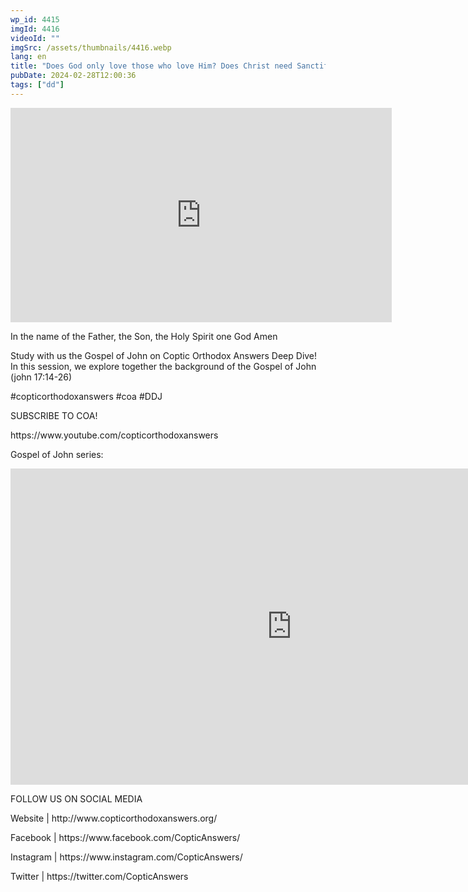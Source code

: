 ```yaml
---
wp_id: 4415
imgId: 4416
videoId: ""
imgSrc: /assets/thumbnails/4416.webp
lang: en
title: "Does God only love those who love Him? Does Christ need Sanctification?"
pubDate: 2024-02-28T12:00:36
tags: ["dd"]
---
```


<!-- page: 6 -->

<p><iframe loading="lazy" title="" src="https://www.youtube.com/embed/n4FkemhTXmg" width="609.52" height="342.85" frameborder="0" allowfullscreen="allowfullscreen"><span data-mce-type="bookmark" style="display: inline-block; width: 0px; overflow: hidden; line-height: 0;" class="mce_SELRES_start">﻿</span></iframe></p>
<p>In the name of the Father, the Son, the Holy Spirit one God Amen</p>
<p>Study with us the Gospel of John on Coptic Orthodox Answers Deep Dive! In this session, we explore together the background of the Gospel of John (john 17:14-26)</p>
<p>#copticorthodoxanswers #coa #DDJ</p>
<p>SUBSCRIBE TO COA!</p>
<p>https://www.youtube.com/copticorthodoxanswers</p>
<p>Gospel of John series:</p>
<p><iframe loading="lazy" title="What is the background &amp; context of the gospel according to John? by Fr. Gabriel Wissa" width="900" height="506" src="https://www.youtube.com/embed/FJWP4eYcSoo?list=PLA20bNyz8F1CAoQg373no4NRpd2bJPNx3" frameborder="0" allow="accelerometer; autoplay; clipboard-write; encrypted-media; gyroscope; picture-in-picture; web-share" allowfullscreen></iframe></p>
<p>FOLLOW US ON SOCIAL MEDIA</p>
<p>Website | http://www.copticorthodoxanswers.org/</p>
<p>Facebook | https://www.facebook.com/CopticAnswers/</p>
<p>Instagram | https://www.instagram.com/CopticAnswers/</p>
<p>Twitter | https://twitter.com/CopticAnswers</p>
